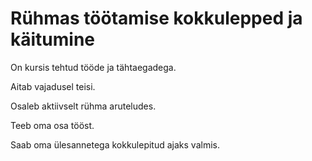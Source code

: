 # Rühmas töötamise kokkulepped ja käitumine

On kursis tehtud tööde ja tähtaegadega.

Aitab vajadusel teisi.

Osaleb aktiivselt rühma aruteludes.

Teeb oma osa tööst.

Saab oma ülesannetega kokkulepitud ajaks valmis.


